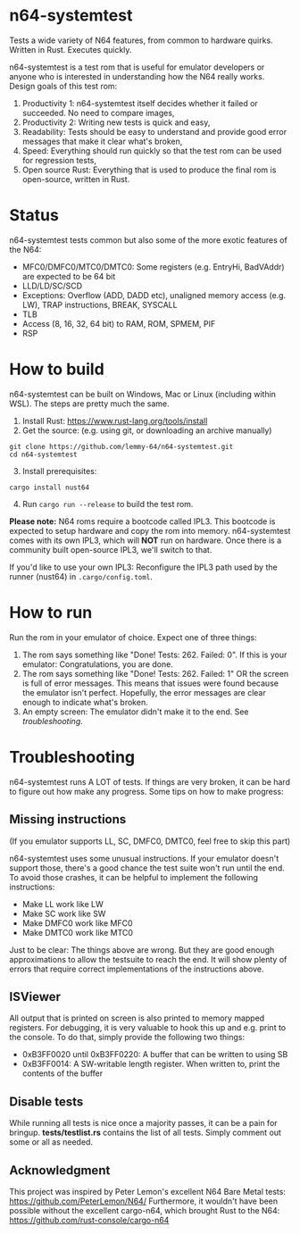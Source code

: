 # n64-systemtest
Tests a wide variety of N64 features, from common to hardware quirks. Written in Rust. Executes quickly.

n64-systemtest is a test rom that is useful for emulator developers or anyone who is interested in understanding how the N64 really works. Design goals of this test rom:
1) Productivity 1: n64-systemtest itself decides whether it failed or succeeded. No need to compare images,
2) Productivity 2: Writing new tests is quick and easy,
3) Readability: Tests should be easy to understand and provide good error messages that make it clear what's broken,
4) Speed: Everything should run quickly so that the test rom can be used for regression tests,
5) Open source Rust: Everything that is used to produce the final rom is open-source, written in Rust.

# Status
n64-systemtest tests common but also some of the more exotic features of the N64:
- MFC0/DMFC0/MTC0/DMTC0: Some registers (e.g. EntryHi, BadVAddr) are expected to be 64 bit
- LLD/LD/SC/SCD
- Exceptions: Overflow (ADD, DADD etc), unaligned memory access (e.g. LW), TRAP instructions, BREAK, SYSCALL
- TLB
- Access (8, 16, 32, 64 bit) to RAM, ROM, SPMEM, PIF
- RSP

# How to build
n64-systemtest can be built on Windows, Mac or Linux (including within WSL). The steps are pretty much the same.
1. Install Rust: https://www.rust-lang.org/tools/install
2. Get the source: (e.g. using git, or downloading an archive manually)
```
git clone https://github.com/lemmy-64/n64-systemtest.git
cd n64-systemtest
```
3. Install prerequisites:
```
cargo install nust64
```
4. Run `cargo run --release` to build the test rom.

**Please note:** N64 roms require a bootcode called IPL3. This bootcode is expected to setup hardware and copy the rom into memory. n64-systemtest comes with its own IPL3, which will **NOT** run on hardware. Once there is a community built open-source IPL3, we'll switch to that.

If you'd like to use your own IPL3: Reconfigure the IPL3 path used by the runner (nust64) in `.cargo/config.toml`.

# How to run
Run the rom in your emulator of choice. Expect one of three things:
1. The rom says something like "Done! Tests: 262. Failed: 0". If this is your emulator: Congratulations, you are done.
2. The rom says something like "Done! Tests: 262. Failed: 1" OR the screen is full of error messages. This means that issues were found because the emulator isn't perfect. Hopefully, the error messages are clear enough to indicate what's broken.
3. An empty screen: The emulator didn't make it to the end. See _troubleshooting_.

# Troubleshooting
n64-systemtest runs A LOT of tests. If things are very broken, it can be hard to figure out how make any progress. Some tips on how to make progress:

## Missing instructions
(If you emulator supports LL, SC, DMFC0, DMTC0, feel free to skip this part)

n64-systemtest uses some unusual instructions. If your emulator doesn't support those, there's a good chance the test suite won't run until the end. To avoid those crashes, it can be helpful to implement the following instructions:
- Make LL work like LW
- Make SC work like SW
- Make DMFC0 work like MFC0
- Make DMTC0 work like MTC0

Just to be clear: The things above are wrong. But they are good enough approximations to allow the testsuite to reach the end. It will show plenty of errors that require correct implementations of the instructions above.

## ISViewer
All output that is printed on screen is also printed to memory mapped registers. For debugging, it is very valuable to hook this up and e.g. print to the console. To do that, simply provide the following two things:
- 0xB3FF0020 until 0xB3FF0220: A buffer that can be written to using SB
- 0xB3FF0014: A SW-writable length register. When written to, print the contents of the buffer

## Disable tests
While running all tests is nice once a majority passes, it can be a pain for bringup. **tests/testlist.rs** contains the list of all tests. Simply comment out some or all as needed.

## Acknowledgment
This project was inspired by Peter Lemon's excellent N64 Bare Metal tests: https://github.com/PeterLemon/N64/
Furthermore, it wouldn't have been possible without the excellent cargo-n64, which brought Rust to the N64: https://github.com/rust-console/cargo-n64
